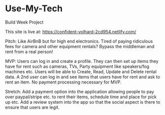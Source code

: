 # Use-My-Tech
Build Week Project 

This site is live at:
https://confident-volhard-2cd954.netlify.com/


Pitch: Like AirBnB but for high end electronics. Tired of paying ridiculous fees for camera and other equipment rentals? Bypass the middleman and rent from a real person! 

MVP: Users can log in and create a profile. They can then set up items they have for rent such as cameras, TVs, Party equipment like speakers/fog machines etc. Users will be able to Create, Read, Update and Delete rental data. A 2nd user can log in and see items that users have for rent and ask to rent an item. No payment processing necessary for MVP.

Stretch: Add a payment option into the application allowing people to pay over paypal/stripe etc. to rent their items, schedule time and place for pick up etc. Add a review system into the app so that the social aspect is there to ensure that users are legit.
